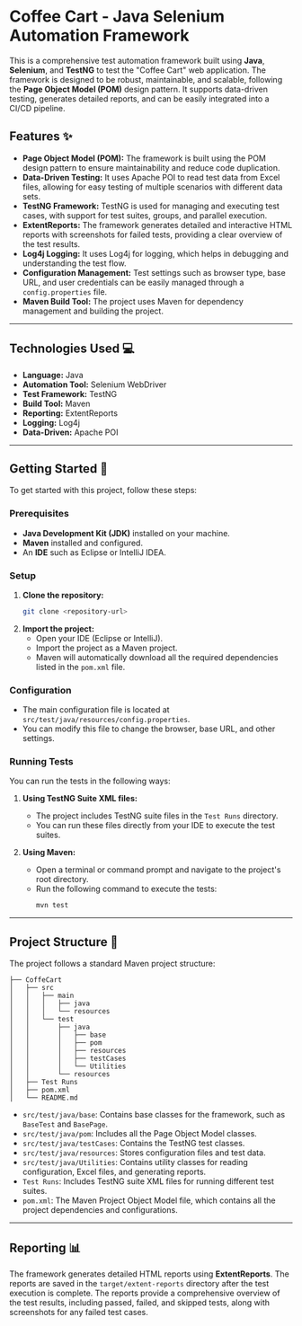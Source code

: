 # Coffee Cart - Java Selenium Automation Framework

This is a comprehensive test automation framework built using **Java**, **Selenium**, and **TestNG** to test the "Coffee Cart" web application. The framework is designed to be robust, maintainable, and scalable, following the **Page Object Model (POM)** design pattern. It supports data-driven testing, generates detailed reports, and can be easily integrated into a CI/CD pipeline.

## Features ✨

* **Page Object Model (POM):** The framework is built using the POM design pattern to ensure maintainability and reduce code duplication.
* **Data-Driven Testing:** It uses Apache POI to read test data from Excel files, allowing for easy testing of multiple scenarios with different data sets.
* **TestNG Framework:** TestNG is used for managing and executing test cases, with support for test suites, groups, and parallel execution.
* **ExtentReports:** The framework generates detailed and interactive HTML reports with screenshots for failed tests, providing a clear overview of the test results.
* **Log4j Logging:** It uses Log4j for logging, which helps in debugging and understanding the test flow.
* **Configuration Management:** Test settings such as browser type, base URL, and user credentials can be easily managed through a `config.properties` file.
* **Maven Build Tool:** The project uses Maven for dependency management and building the project.

---

## Technologies Used 💻

* **Language:** Java
* **Automation Tool:** Selenium WebDriver
* **Test Framework:** TestNG
* **Build Tool:** Maven
* **Reporting:** ExtentReports
* **Logging:** Log4j
* **Data-Driven:** Apache POI

---

## Getting Started 🚀

To get started with this project, follow these steps:

### Prerequisites

* **Java Development Kit (JDK)** installed on your machine.
* **Maven** installed and configured.
* An **IDE** such as Eclipse or IntelliJ IDEA.

### Setup

1.  **Clone the repository:**
    ```bash
    git clone <repository-url>
    ```
2.  **Import the project:**
    * Open your IDE (Eclipse or IntelliJ).
    * Import the project as a Maven project.
    * Maven will automatically download all the required dependencies listed in the `pom.xml` file.

### Configuration

* The main configuration file is located at `src/test/java/resources/config.properties`.
* You can modify this file to change the browser, base URL, and other settings.

### Running Tests

You can run the tests in the following ways:

1.  **Using TestNG Suite XML files:**
    * The project includes TestNG suite files in the `Test Runs` directory.
    * You can run these files directly from your IDE to execute the test suites.

2.  **Using Maven:**
    * Open a terminal or command prompt and navigate to the project's root directory.
    * Run the following command to execute the tests:
        ```bash
        mvn test
        ```

---

## Project Structure 📁

The project follows a standard Maven project structure:

```
├── CoffeCart
│   ├── src
│   │   ├── main
│   │   │   ├── java
│   │   │   └── resources
│   │   └── test
│   │       ├── java
│   │       │   ├── base
│   │       │   ├── pom
│   │       │   ├── resources
│   │       │   ├── testCases
│   │       │   └── Utilities
│   │       └── resources
│   ├── Test Runs
│   ├── pom.xml
│   └── README.md
```

* `src/test/java/base`: Contains base classes for the framework, such as `BaseTest` and `BasePage`.
* `src/test/java/pom`: Includes all the Page Object Model classes.
* `src/test/java/testCases`: Contains the TestNG test classes.
* `src/test/java/resources`: Stores configuration files and test data.
* `src/test/java/Utilities`: Contains utility classes for reading configuration, Excel files, and generating reports.
* `Test Runs`: Includes TestNG suite XML files for running different test suites.
* `pom.xml`: The Maven Project Object Model file, which contains all the project dependencies and configurations.

---

## Reporting 📊

The framework generates detailed HTML reports using **ExtentReports**. The reports are saved in the `target/extent-reports` directory after the test execution is complete. The reports provide a comprehensive overview of the test results, including passed, failed, and skipped tests, along with screenshots for any failed test cases.





